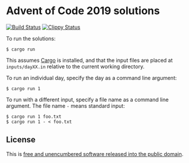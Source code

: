 # Advent of Code 2019 solutions

[![Build Status](https://github.com/emlun/adventofcode-2019/workflows/build/badge.svg)](https://github.com/emlun/adventofcode-2019/actions?query=workflow:build)
[![Clippy Status](https://github.com/emlun/adventofcode-2019/workflows/clippy/badge.svg)](https://github.com/emlun/adventofcode-2019/actions?query=workflow:clippy)

To run the solutions:

```
$ cargo run
```

This assumes [Cargo][cargo] is installed, and that the input files are placed at
`inputs/dayXX.in` relative to the current working directory.

To run an individual day, specify the day as a command line argument:

```
$ cargo run 1
```

To run with a different input, specify a file name as a command line argument.
The file name `-` means standard input:

```
$ cargo run 1 foo.txt
$ cargo run 1 - < foo.txt
```


## License

This is [free and unencumbered software released into the public domain][unlicense].


[cargo]: https://doc.rust-lang.org/stable/cargo/
[unlicense]: https://unlicense.org/
